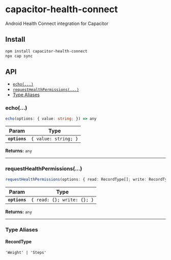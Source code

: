 # capacitor-health-connect

Android Health Connect integration for Capacitor

## Install

```bash
npm install capacitor-health-connect
npx cap sync
```

## API

<docgen-index>

* [`echo(...)`](#echo)
* [`requestHealthPermissions(...)`](#requesthealthpermissions)
* [Type Aliases](#type-aliases)

</docgen-index>

<docgen-api>
<!--Update the source file JSDoc comments and rerun docgen to update the docs below-->

### echo(...)

```typescript
echo(options: { value: string; }) => any
```

| Param         | Type                            |
| ------------- | ------------------------------- |
| **`options`** | <code>{ value: string; }</code> |

**Returns:** <code>any</code>

--------------------


### requestHealthPermissions(...)

```typescript
requestHealthPermissions(options: { read: RecordType[]; write: RecordType[]; }) => any
```

| Param         | Type                                  |
| ------------- | ------------------------------------- |
| **`options`** | <code>{ read: {}; write: {}; }</code> |

**Returns:** <code>any</code>

--------------------


### Type Aliases


#### RecordType

<code>'Weight' | 'Steps'</code>

</docgen-api>

